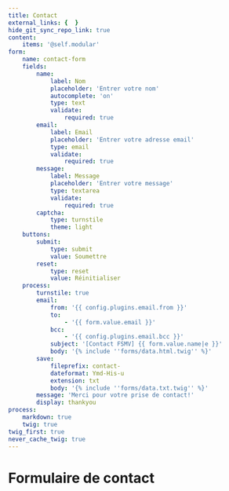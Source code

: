 ```yaml
---
title: Contact
external_links: {  }
hide_git_sync_repo_link: true
content:
    items: '@self.modular'
form:
    name: contact-form
    fields:
        name:
            label: Nom
            placeholder: 'Entrer votre nom'
            autocomplete: 'on'
            type: text
            validate:
                required: true
        email:
            label: Email
            placeholder: 'Entrer votre adresse email'
            type: email
            validate:
                required: true
        message:
            label: Message
            placeholder: 'Entrer votre message'
            type: textarea
            validate:
                required: true
        captcha:
            type: turnstile
            theme: light
    buttons:
        submit:
            type: submit
            value: Soumettre
        reset:
            type: reset
            value: Réinitialiser
    process:
        turnstile: true
        email:
            from: '{{ config.plugins.email.from }}'
            to:
                - '{{ form.value.email }}'
            bcc:
                - '{{ config.plugins.email.bcc }}'
            subject: '[Contact FSMV] {{ form.value.name|e }}'
            body: '{% include ''forms/data.html.twig'' %}'
        save:
            fileprefix: contact-
            dateformat: Ymd-His-u
            extension: txt
            body: '{% include ''forms/data.txt.twig'' %}'
        message: 'Merci pour votre prise de contact!'
        display: thankyou
process:
    markdown: true
    twig: true
twig_first: true
never_cache_twig: true
---
```


# Formulaire de contact


